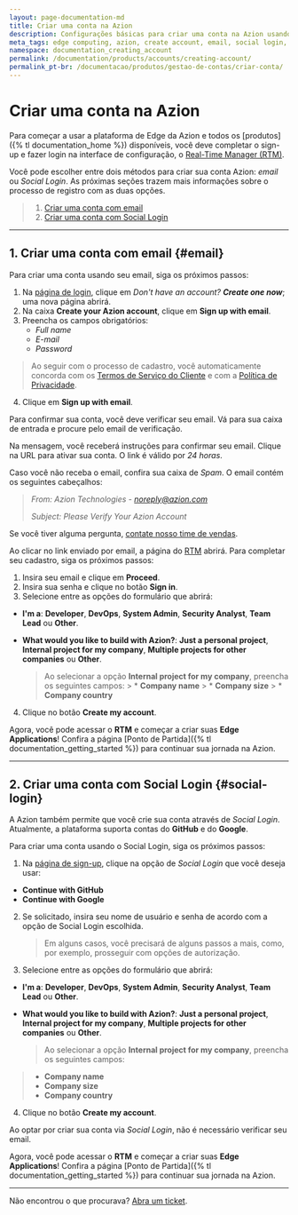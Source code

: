 ```yaml
---
layout: page-documentation-md
title: Criar uma conta na Azion
description: Configurações básicas para criar uma conta na Azion usando e-mail e Social Login.
meta_tags: edge computing, azion, create account, email, social login, sign up
namespace: documentation_creating_account
permalink: /documentation/products/accounts/creating-account/
permalink_pt-br: /documentacao/produtos/gestao-de-contas/criar-conta/
---
```


# Criar uma conta na Azion

Para começar a usar a plataforma de Edge da Azion e todos os [produtos]({% tl documentation_home %}) disponíveis, você deve completar o sign-up e fazer login na interface de configuração, o [Real-Time Manager (RTM)](https://manager.azion.com/).

Você pode escolher entre dois métodos para criar sua conta Azion: *email* ou *Social Login*. As próximas seções trazem mais informações sobre o processo de registro com as duas opções.

> 1. [Criar uma conta com email](#email)
> 2. [Criar uma conta com Social Login](#social-login)

---

## 1. Criar uma conta com email {#email}

Para criar uma conta usando seu email, siga os próximos passos:

1. Na [página de login](https://sso.azion.com/login), clique em *Don't have an account? **Create one now***; uma nova página abrirá.
2. Na caixa **Create your Azion account**, clique em **Sign up with email**.
3. Preencha os campos obrigatórios:
    * *Full name*
    * *E-mail*
    * *Password*

> Ao seguir com o processo de cadastro, você automaticamente concorda com os [Termos de Serviço do Cliente](https://www.azion.com/pt-br/documentacao/contratos/tds) e com a [Política de Privacidade](https://www.azion.com/pt-br/documentacao/contratos/politica-de-privacidade).

4. Clique em **Sign up with email**.

Para confirmar sua conta, você deve verificar seu email. Vá para sua caixa de entrada e procure pelo email de verificação.

Na mensagem, você receberá instruções para confirmar seu email. Clique na URL para ativar sua conta. O link é válido por *24 horas*.

Caso você não receba o email, confira sua caixa de *Spam*. O email contém os seguintes cabeçalhos:

> *From: Azion Technologies - noreply@azion.com*
>
> *Subject: Please Verify Your Azion Account*

Se você tiver alguma pergunta, [contate nosso time de vendas](https://www.azion.com/pt-br/contate-vendas).

Ao clicar no link enviado por email, a página do [RTM](https://manager.azion.com/) abrirá. Para completar seu cadastro, siga os próximos passos:

1. Insira seu email e clique em **Proceed**.
2. Insira sua senha e clique no botão **Sign in**.
3. Selecione entre as opções do formulário que abrirá:
* **I'm a**: **Developer**, **DevOps**, **System Admin**, **Security Analyst**, **Team Lead** ou **Other**.
* **What would you like to build with Azion?**: **Just a personal project**, **Internal project for my company**, **Multiple projects for other companies** ou **Other**. 

    > Ao selecionar a opção **Internal project for my company**, preencha os seguintes campos:
        > * **Company name**
        > * **Company size**
        > * **Company country**
4. Clique no botão **Create my account**.

Agora, você pode acessar o **RTM** e começar a criar suas **Edge Applications**! Confira a página [Ponto de Partida]({% tl documentation_getting_started %}) para continuar sua jornada na Azion.

---

## 2. Criar uma conta com Social Login {#social-login}

A Azion também permite que você crie sua conta através de *Social Login*. Atualmente, a plataforma suporta contas do **GitHub** e do **Google**.

Para criar uma conta usando o Social Login, siga os próximos passos:

1. Na [página de sign-up](https://manager.azion.com/signup), clique na opção de *Social Login* que você deseja usar:

* **Continue with GitHub**
* **Continue with Google**

2. Se solicitado, insira seu nome de usuário e senha de acordo com a opção de Social Login escolhida.

   > Em alguns casos, você precisará de alguns passos a mais, como, por exemplo, prosseguir com opções de autorização.

3. Selecione entre as opções do formulário que abrirá:
* **I'm a**: **Developer**, **DevOps**, **System Admin**, **Security Analyst**, **Team Lead** ou **Other**.
* **What would you like to build with Azion?**: **Just a personal project**, **Internal project for my company**, **Multiple projects for other companies** ou **Other**. 

    > Ao selecionar a opção **Internal project for my company**, preencha os seguintes campos:
>  * **Company name**
> * **Company size**
> * **Company country**

4. Clique no botão **Create my account**.

Ao optar por criar sua conta via *Social Login*, não é necessário verificar seu email.

Agora, você pode acessar o **RTM** e começar a criar suas **Edge Applications**! Confira a página [Ponto de Partida]({% tl documentation_getting_started %}) para continuar sua jornada na Azion.

---

Não encontrou o que procurava? [Abra um ticket](https://tickets.azion.com/pt-BR/support/login/).
